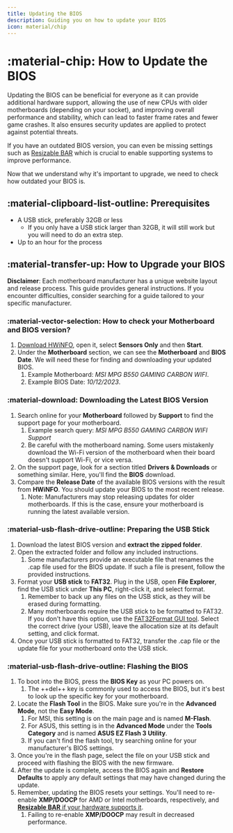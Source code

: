 ```yaml
---
title: Updating the BIOS
description: Guiding you on how to update your BIOS
icon: material/chip
---
```


# :material-chip: How to Update the BIOS

Updating the BIOS can be beneficial for everyone as it can provide additional hardware support, allowing the use of new CPUs with older motherboards (depending on your socket), and improving overall performance and stability, which can lead to faster frame rates and fewer game crashes. It also ensures security updates are applied to protect against potential threats.

If you have an outdated BIOS version, you can even be missing settings such as [Resizable BAR](./resizable-bar.md) which is crucial to enable supporting systems to improve performance.

Now that we understand why it's important to upgrade, we need to check how outdated your BIOS is.

## :material-clipboard-list-outline: Prerequisites

- A USB stick, preferably 32GB or less
    - If you only have a USB stick larger than 32GB, it will still work but you will need to do an extra step.
- Up to an hour for the process

## :material-transfer-up: How to Upgrade your BIOS

**Disclaimer**: Each motherboard manufacturer has a unique website layout and release process. This guide provides general instructions. If you encounter difficulties, consider searching for a guide tailored to your specific manufacturer.

### :material-vector-selection: How to check your Motherboard and BIOS version?

1. [Download HWiNFO](https://www.hwinfo.com/), open it, select **Sensors Only** and then **Start**.
1. Under the **Motherboard** section, we can see the **Motherboard** and **BIOS Date**. We will need these for finding and downloading your updated BIOS.
    1. Example Motherboard: *MSI MPG B550 GAMING CARBON WIFI*.
    1. Example BIOS Date: *10/12/2023*.

### :material-download: Downloading the Latest BIOS Version
1. Search online for your **Motherboard** followed by **Support** to find the support page for your motherboard.
    1. Example search query: *MSI MPG B550 GAMING CARBON WIFI Support*
    1. Be careful with the motherboard naming. Some users mistakenly download the Wi-Fi version of the motherboard when their board doesn't support Wi-Fi, or vice versa.
1. On the support page, look for a section titled **Drivers & Downloads** or something similar. Here, you'll find the **BIOS** download.
1. Compare the **Release Date** of the available BIOS versions with the result from **HWiNFO**. You should update your BIOS to the most recent release.
    1. Note: Manufacturers may stop releasing updates for older motherboards. If this is the case, ensure your motherboard is running the latest available version.

### :material-usb-flash-drive-outline: Preparing the USB Stick
1. Download the latest BIOS version and **extract the zipped folder**.
1. Open the extracted folder and follow any included instructions.
    1. Some manufacturers provide an executable file that renames the .cap file used for the BIOS update. If such a file is present, follow the provided instructions.
1. Format your **USB stick** to **FAT32**. Plug in the USB, open **File Explorer**, find the USB stick under **This PC**, right-click it, and select format.
    1. Remember to back up any files on the USB stick, as they will be erased during formatting.
    1. Many motherboards require the USB stick to be formatted to FAT32. If you don't have this option, use the [FAT32Format GUI tool](https://web.archive.org/web/20150331215614/http:/www.ridgecrop.demon.co.uk/guiformat-x64.Exe). Select the correct drive (your USB), leave the allocation size at its default setting, and click format.
1. Once your USB stick is formatted to FAT32, transfer the .cap file or the update file for your motherboard onto the USB stick.

### :material-usb-flash-drive-outline: Flashing the BIOS
1. To boot into the BIOS, press the **BIOS Key** as your PC powers on.
    1. The ++del++ key is commonly used to access the BIOS, but it's best to look up the specific key for your motherboard.
1. Locate the **Flash Tool** in the BIOS. Make sure you're in the **Advanced Mode**, not the **Easy Mode**.
    1. For MSI, this setting is on the main page and is named **M-Flash**.
    1. For ASUS, this setting is in the **Advanced Mode** under the **Tools Category** and is named **ASUS EZ Flash 3 Utility**.
    1. If you can't find the flash tool, try searching online for your manufacturer's BIOS settings.
1. Once you're in the flash page, select the file on your USB stick and proceed with flashing the BIOS with the new firmware.
1. After the update is complete, access the BIOS again and **Restore Defaults** to apply any default settings that may have changed during the update.
1. Remember, updating the BIOS resets your settings. You'll need to re-enable **XMP/DOOCP** for AMD or Intel motherboards, respectively, and [**Resizable BAR** if your hardware supports it](./resizable-bar.md).
    1. Failing to re-enable **XMP/DOOCP** may result in decreased performance.



